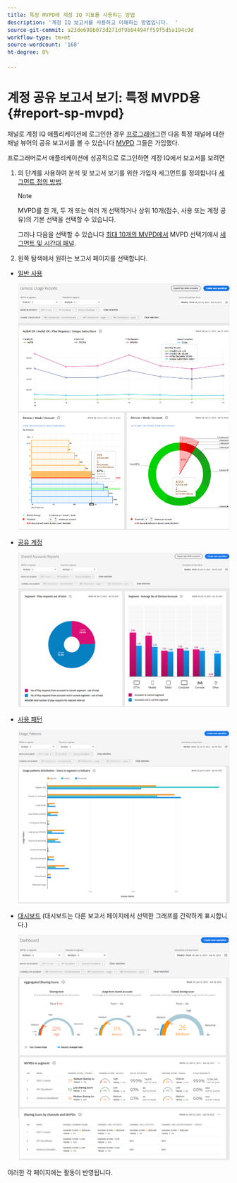 ```yaml
---
title: 특정 MVPD에 계정 IQ 지표를 사용하는 방법
description: '계정 IQ 보고서를 사용하고 이해하는 방법입니다.  '
source-git-commit: a23de698b073d271df9b04494ff59f5d5a194c9d
workflow-type: tm+mt
source-wordcount: '168'
ht-degree: 0%

---
```



# 계정 공유 보고서 보기: 특정 MVPD용 <!--and programmer--> {#report-sp-mvpd}

채널로 계정 IQ 애플리케이션에 로그인한 경우 [프로그래머](/help/AccountIQ/product-concepts.md#programmer-def)그런 다음 특정 채널에 대한 채널 뷰어의 공유 보고서를 볼 수 있습니다 [MVPD](/help/AccountIQ/product-concepts.md#mvpd-def) 그들은 가입했다.

프로그래머로서 애플리케이션에 성공적으로 로그인하면 계정 IQ에서 보고서를 보려면

1. 의 단계를 사용하여 분석 및 보고서 보기를 위한 가입자 세그먼트를 정의합니다 [세그먼트 정의 방법](/help/AccountIQ/howto-select-segment-timeframe.md).

   >[!NOTE]
   >
   >MVPD를 한 개, 두 개 또는 여러 개 선택하거나 상위 10개(점수, 사용 또는 계정 공유)의 기본 선택을 선택할 수 있습니다.
   >
   >
   >그러나 다음을 선택할 수 있습니다 [최대 10개의 MVPD에서](/help/AccountIQ/limitations.md) MVPD 선택기에서 [세그먼트 및 시간대 패널](/help/AccountIQ/segments-timeframe.md).

1. 왼쪽 탐색에서 원하는 보고서 페이지를 선택합니다.

* [일반 사용](/help/AccountIQ/general-usage-reports.md)

   ![](assets/specific-mvpd-gen-usage.png)
* [공유 계정](/help/AccountIQ/shared-acc-reports.md)

   ![](assets/specific-mvpd-shared-acc.png)
* [사용 패턴](/help/AccountIQ/usage-patterns.md)

   ![](assets/specific-mvpd-usage-pattern.png)

* [대시보드](/help/AccountIQ/dashboard.md) (대시보드는 다른 보고서 페이지에서 선택한 그래프를 간략하게 표시합니다.)

   ![](assets/specific-mvpd-dashboard.png)

이러한 각 페이지에는 활동이 반영됩니다.

<!--## If you are logged in as an MVPD {#report-sp-programmer}

To view reports in Account IQ, once you have successfully logged in to the application as an MVPD:

1. Select the desired programmer channel(s) from from the **Channels in segment** drop-down option.

   ![select channels](assets/programmer-selection.png)

 1. From the **Granularity and time frame** option, select the time interval to view reports. You can aggregate the time intervals week-wise or month-wise.

1. Select a desired reports page from the left navigation-[General Usage](/help/AccountIQ/general-usage-reports.md), [Shared Accounts](/help/AccountIQ/shared-acc-reports.md), [Usage Patterns](/help/AccountIQ/usage-patterns.md), or even [Dashboard](/help/AccountIQ/dashboard.md) (dashboard gives a glimpse of the selected graphs from different reports pages).

![reports for specific programmer](assets/report-forspecific-programmer.png)
-->